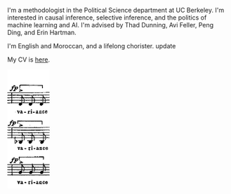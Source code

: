 

I'm a methodologist in the Political Science department at UC Berkeley. 
I'm interested in causal inference, selective inference, and the politics of machine learning and AI. 
I'm advised by Thad Dunning, Avi Feller, Peng Ding, and Erin Hartman. 

I'm English and Moroccan, and a lifelong chorister. 
update

My CV is [here](files/Adam_Bouyamourn_Curriculum_Vitae-1.pdf).


<img src="./images/variance.png"/>
